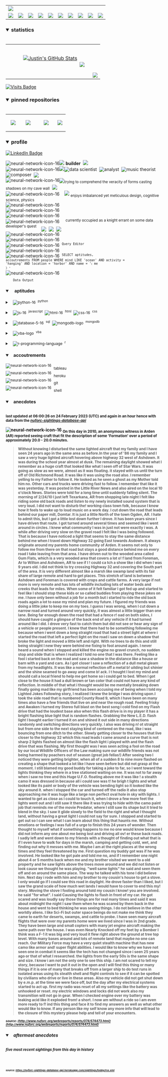 <!-- ### banner -->

<table align="center" border="0" cellspacing="0" cellpadding="0">
  <tr>
    <td colspan="10">
      <a href="https://wallpaperaccess.com/black-digital"> 
        <img src="./images/quantized_relief_adjusted_with_sfmono.png" href="https://wallpaperaccess.com/black-digital"/>
      <a>
    </td>
  </tr>
  <tr>
    <td align="center">
      <a href="https://www.python.org/">
        <img src="./images/languages_icons/python-16.png"/>
        </a>
    </td>
    <td align="center">
      <a href="https://developer.mozilla.org/en-US/docs/Web/JavaScript">
        <img src="./images/languages_icons/js-16.png"/>
      </a>
    </td>
    <td align="center">
      <a href="https://developer.mozilla.org/en-US/docs/Web/CSS">
        <img src="./images/languages_icons/css-16.png"/>
      </a>
    </td>
    <td align="center">
      <a href="https://developer.mozilla.org/en-US/docs/Web/HTML">
        <img src="./images/languages_icons/html-16.png"/>
      </a>
    </td>
    <td align="center">
      <a href="https://www.tableau.com/">
        <img src="./images/languages_icons/tableau-logo.png"/>
      </a>
    </td>
    <td align="center">
      <a href="https://www.zsh.org/">
        <img src="./images/languages_icons/terminal-icon-16.png"/>
      </a>
    </td>
    <td align="center">
      <a href="https://docs.microsoft.com/en-us/office/vba">
        <img src="./images/languages_icons/vba-logo.png"/>
      </a>
    </td>
    <td align="center">
      <a href="https://www.postgresql.org/">
        <img src="./images/languages_icons/database-5-16.png"/>
      </a>
    </td>
    <td align="center">
      <a href="https://www.mongodb.com/">
        <img src="./images/languages_icons/mongodb-logo.png"/>
      </a>
    </td>
    <td align="center">
      <a href="https://www.r-project.org/">
        <img src="./images/languages_icons/r-programming-language.png"/>
      </a>
    </td>
  </tr>
</table>
  
<!-- ### statistics -->

<h3><details open>
  <summary>statistics</summary><br>

<table border="0" cellspacing="0" cellpadding="0">
  <tr>
    <td>
      <a href="https://github.com/justineichelberger" style="padding-left: 20%;">
        <img align="center" style="margin:0.5rem;" src="https://github-readme-stats.vercel.app/api?username=justineichelberger&show_icons=true&line_height=20&count_private=true&title_color=C0C0C0&text_color=C0C0C0&icon_color=C0C0C0&bg_color=0D1117" alt="Justin's GitHub Stats" />
      </a>&nbsp;
    </td>
    <td align="center">&nbsp;
      <a href="https://github.com/justineichelberger" style="padding-left: 10%;">
        <img align="center" style="margin:0.5rem" src="https://github-readme-stats.vercel.app/api/top-langs/?username=justineichelberger&hide=css, Jupyter Notebook, procfile&title_color=C0C0C0&text_color=C0C0C0&icon_color=C0C0C0&bg_color=0D1117" />
      </a>
    </td>
    <td  align="right" style="color: lightgray; display: inline-block; justify-content: right; padding-top: 90px;"> 
      <img src="https://metrics.lecoq.io/justineichelberger?template=classic&base.header=0&base.activity=0&base.community=0&base.repositories=0&base.metadata=0&isocalendar=1&isocalendar.duration=full-year&config.timezone=America%2FDenver" />
    </td>
  </tr>
</table>

</details>
</h3>
  
[![Visits Badge](https://badges.pufler.dev/visits/justineichelberger/justineichelberger)](https://badges.pufler.dev)   
  
<!-- ### pinned repositories -->
  
<h3><details open>
<summary>pinned repositories</summary>
<br>

<table border="0" cellspacing="0" cellpadding="0">
  <tr>
    <td>
      <a href="https://github.com/justineichelberger/justineichelberger">
        <img align="center" style="margin:1.0rem 0.5rem;" src="https://github-readme-stats.vercel.app/api/pin/?username=justineichelberger&repo=justineichelberger&title_color=C0C0C0&text_color=C0C0C0&icon_color=C0C0C0&bg_color=0D1117" />
      </a>
    </td>
    <td>
      <a href="https://github.com/justineichelberger/nuforc-sightings-database-api">
        <img align="center" style="margin:1.0rem 0.5rem;" src="https://github-readme-stats.vercel.app/api/pin/?username=justineichelberger&repo=nuforc-sightings-database-api&title_color=C0C0C0&text_color=C0C0C0&icon_color=C0C0C0&bg_color=0D1117" />
      </a>
    </td>
    <td>
      <a href="https://github.com/justineichelberger/BureauOfLaborStatistics-InteractiveChoroplethMap">
        <img align="center" style="margin:1rem 0.5rem; padding-left:32%;" src="https://github-readme-stats.vercel.app/api/pin/?username=justineichelberger&repo=bureau-of-labor-statistics--interactive-choropleth-map&title_color=C0C0C0&text_color=C0C0C0&icon_color=C0C0C0&bg_color=0D1117" />
      </a>
    </td>
    <td>
      <a href="https://github.com/justineichelberger/USGSEarthquakesThisWeek">
        <img align="center" style="margin:1rem 0.5rem; padding-left:18%;" src="https://github-readme-stats.vercel.app/api/pin/?username=justineichelberger&repo=usgs-earthquakes-this-week&title_color=C0C0C0&text_color=C0C0C0&icon_color=C0C0C0&bg_color=0D1117" />
      </a>
    </td>
  </tr>
</table>
</details></h3>

<!-- ### profile -->

<h3><details open>
<summary>profile</summary> 
</details></h3>
  
[![LinkedIn Badge](https://img.shields.io/badge/LinkedIn-Profile-informational?style=flat&logo=linkedin&logoColor=white&color=0D76A8)](https://www.linkedin.com/in/justineichelberger/)   

![neural-network-icon-16](./images/neural_network_original_greyscale_02.png "primary identifier")<img src="./images/neural_network_original_greyscale_26.png"/>&nbsp;<b><strong>builder</strong></b>&nbsp;&nbsp;<img src="./images/neural_network_original_greyscale_26.png"/>   
![neural-network-icon-16](./images/neural_network_original_greyscale_10.png "secondary identifiers")<img src="./images/neural_network_original_greyscale_26.png"/><sub><img src="./images/neural_network_original_greyscale_26.png"/></sub>data scientist&nbsp;&nbsp;<sub><img src="./images/neural_network_original_greyscale_26.png"/></sub>analyst&nbsp;&nbsp;<sub><img src="./images/neural_network_original_greyscale_26.png"/></sub>music theorist&nbsp;&nbsp;<sub><img src="./images/neural_network_original_greyscale_26.png"/></sub>composer&nbsp;&nbsp;<sub><img src="./images/neural_network_original_greyscale_26.png"/></sub>   
![neural-network-icon-16](./images/neural_network_original_greyscale_04.png "plato's 'allegory of the cave'")<sub><img src="./images/neural_network_original_greyscale_26.png"/></sub><sub>trying to comprehend the veracity of forms casting shadows on my cave wall</sub>&nbsp;&nbsp;<sub><img src="./images/neural_network_original_greyscale_26.png"/></sub>   
![neural-network-icon-16](./images/neural_network_original_greyscale_11.png "pleasures")&nbsp;&nbsp;&nbsp;&nbsp;<img src="./images/neural_network_original_greyscale_26.png"/>&nbsp;<sub>enjoys imbalanced yet meticulous design, cognitive science, physics</sub>   
![neural-network-icon-16](./images/neural_network_original_greyscale_06.png "space") &nbsp;   
![neural-network-icon-16](./images/neural_network_original_greyscale_07.png "space") &nbsp;   
![neural-network-icon-16](./images/neural_network_original_greyscale_09.png "space") &nbsp;   
![neural-network-icon-16](./images/neural_network_original_greyscale_17.png "pursuit") &nbsp;&nbsp;&nbsp;&nbsp;<sup>currently occupied as a knight errant on some data developer's quest</sup>&nbsp;&nbsp;&nbsp;&nbsp;<sub><sub><img src="./images/neural_network_original_greyscale_26.png"/></sub></sub>&nbsp;&nbsp;<sub><sub><img src="./images/neural_network_original_greyscale_26.png"/></sub></sub>&nbsp;&nbsp;<sub><sub><img src="./images/neural_network_original_greyscale_26.png"/></sub></sub>   
![neural-network-icon-16](./images/neural_network_original_greyscale_15.png "space") &nbsp;   
![neural-network-icon-16](./images/neural_network_original_greyscale_12.png "space") &nbsp;   
![neural-network-icon-16](./images/neural_network_original_greyscale_22.png "pgAdmin[tools[query tool]]") &nbsp;<sup><code>Query Editor</code></sup>   
![neural-network-icon-16](./images/neural_network_original_greyscale_13.png) &nbsp;   
![neural-network-icon-16](./images/neural_network_original_greyscale_25.png "SQL query to find one of Frank Black's 'Ten [Percenters]' from his eponymous album 'Frank Black' released some time in between unixtimestamp(731574000) and unixtimestamp(731660399)") &nbsp;<sup><code>SELECT aptitudes, accoutrements FROM people WHERE mind LIKE 'ocean' AND activity = 'hanging' AND location = 'harbor' AND name = '&#9001; me &#x3009;'</code></sup>   
![neural-network-icon-16](./images/neural_network_original_greyscale_24.png)   
&nbsp;&nbsp;&nbsp;&nbsp;&nbsp;&nbsp;<sub><code>Data Output</code></sub>   

<!-- ### skills -->

<h4><details open>
<summary>&nbsp;&nbsp;&nbsp;&nbsp;aptitudes</summary>
</details></h4>

<!-- python -->

<sup><details><summary style="font-size: 12px;">&nbsp;&nbsp;
![python-16](./images/languages_icons/python-16.png "language[libraries]")&nbsp;&nbsp;<sup>python</sup></summary>

<a><sup>[</sup>&nbsp;&nbsp;&nbsp;&nbsp;
<sub><img src="./images/neural_network_original_greyscale_26.png"/></sub>&nbsp;&nbsp;<sup>beautifulsoup</sup>&nbsp;&nbsp;&nbsp;&nbsp;<sub><img src="./images/neural_network_original_greyscale_26.png"/></sub>&nbsp;&nbsp;<sup>flask</sup>&nbsp;&nbsp;&nbsp;&nbsp;<sub><img src="./images/neural_network_original_greyscale_26.png"/></sub>&nbsp;&nbsp;<sup>jinja</sup>&nbsp;&nbsp;&nbsp;&nbsp;
<sub><img src="./images/neural_network_original_greyscale_26.png"/></sub>&nbsp;&nbsp;<sup>keras</sup>&nbsp;&nbsp;&nbsp;&nbsp;<sub><img src="./images/neural_network_original_greyscale_26.png"/></sub>&nbsp;&nbsp;<sup>matplotlib</sup>&nbsp;&nbsp;&nbsp;&nbsp;<sub><img src="./images/neural_network_original_greyscale_26.png"/></sub>&nbsp;&nbsp;<sup>numpy</sup>&nbsp;&nbsp;&nbsp;&nbsp;<sub><img src="./images/neural_network_original_greyscale_26.png"/></sub>&nbsp;&nbsp;<sup>pandas</sup>&nbsp;&nbsp;&nbsp;&nbsp;<sub><img src="./images/neural_network_original_greyscale_26.png"/></sub>&nbsp;&nbsp;<sup>requests</sup>&nbsp;&nbsp;&nbsp;&nbsp;<sub><img src="./images/neural_network_original_greyscale_26.png"/></sub>&nbsp;&nbsp;<sup>tensorflow</sup>&nbsp;&nbsp;&nbsp;&nbsp;<sub><img src="./images/neural_network_original_greyscale_26.png"/></sub>&nbsp;&nbsp;<sup>]</sup></a></details></sup>

<!-- js, html(xml), css -->

<sup><details><summary style="font-size: 12px;">&nbsp;&nbsp;
![js-16](./images/languages_icons/js-16.png "language[libraries]")&nbsp;&nbsp;<sup>javascript</sup>&nbsp;&nbsp;![html-16](./images/languages_icons/html-16.png "language[language/[other markup languages]]")&nbsp;&nbsp;<sup>html</sup>&nbsp;&nbsp;![css-16](./images/languages_icons/css-16.png "language[libraries]")&nbsp;&nbsp;<sup>css</sup></summary>

<a><sup>[</sup>&nbsp;&nbsp;&nbsp;&nbsp;
<sub><img src="./images/neural_network_original_greyscale_26.png"/></sub>&nbsp;&nbsp;<sup>d3</sup>&nbsp;&nbsp;&nbsp;&nbsp;<sub><img src="./images/neural_network_original_greyscale_26.png"/></sub>&nbsp;&nbsp;<sup>leaflet</sup>&nbsp;&nbsp;&nbsp;&nbsp;&nbsp;<sub><img src="./images/neural_network_original_greyscale_26.png"/></sub>&nbsp;&nbsp;<sup>plotly</sup>&nbsp;&nbsp;&nbsp;&nbsp;<sub><img src="./images/neural_network_original_greyscale_26.png"/></sub>&nbsp;&nbsp;<sup>]</sup><sup>[</sup>&nbsp;&nbsp;
<sub><img src="./images/neural_network_original_greyscale_26.png"/></sub>&nbsp;&nbsp;<sup>html</sup>&nbsp;&nbsp;&nbsp;&nbsp;
<sub><img src="./images/neural_network_original_greyscale_26.png"/></sub>&nbsp;&nbsp;<sup>[</sup>&nbsp;&nbsp;&nbsp;&nbsp;
<sub><img src="./images/neural_network_original_greyscale_26.png"/></sub>&nbsp;&nbsp;<sup>xml</sup>&nbsp;&nbsp;&nbsp;&nbsp;
<sub><img src="./images/neural_network_original_greyscale_26.png"/></sub>&nbsp;&nbsp;<sup>]</sup>&nbsp;&nbsp;&nbsp;&nbsp;<sub><img src="./images/neural_network_original_greyscale_26.png"/></sub>&nbsp;&nbsp;<sup>]</sup><sup>[</sup>&nbsp;&nbsp;&nbsp;&nbsp;
<sub><img src="./images/neural_network_original_greyscale_26.png"/></sub>&nbsp;&nbsp;<sup>bootstrap</sup>&nbsp;&nbsp;&nbsp;&nbsp;<sub><img src="./images/neural_network_original_greyscale_26.png"/></sub>&nbsp;&nbsp;<sup>]</sup></a></details></sup>

<!-- databases -->

<sup><details><summary style="font-size: 12px;">&nbsp;&nbsp;
![database-5-16](./images/languages_icons/database-5-16.png "language[dialects/apis]")&nbsp;&nbsp;<sup>sql</sup>&nbsp;&nbsp;![mongodb-logo](./images/languages_icons/mongodb-logo.png "language[apis]")&nbsp;&nbsp;<sup>mongodb</sup></summary>

<a><sup>[</sup>&nbsp;&nbsp;&nbsp;&nbsp;
<sub><img src="./images/neural_network_original_greyscale_26.png"/></sub>&nbsp;&nbsp;<sup>postgres</sup>&nbsp;&nbsp;&nbsp;&nbsp;<sub><img src="./images/neural_network_original_greyscale_26.png"/></sub>&nbsp;&nbsp;<sup>psycopg</sup>&nbsp;&nbsp;&nbsp;&nbsp;<sub><img src="./images/neural_network_original_greyscale_26.png"/></sub>&nbsp;&nbsp;<sup>sqlalchemy</sup>&nbsp;&nbsp;&nbsp;&nbsp;<sub><img src="./images/neural_network_original_greyscale_26.png"/></sub>&nbsp;&nbsp;<sup>sqlite</sup>&nbsp;&nbsp;&nbsp;&nbsp;<sub><img src="./images/neural_network_original_greyscale_26.png"/></sub>&nbsp;&nbsp;<sup>]</sup><sup>[</sup>&nbsp;&nbsp;&nbsp;&nbsp;
<sub><img src="./images/neural_network_original_greyscale_26.png"/></sub>&nbsp;&nbsp;<sup>pymongo</sup>&nbsp;&nbsp;&nbsp;&nbsp;<sub><img src="./images/neural_network_original_greyscale_26.png"/></sub>&nbsp;&nbsp;<sup>]</sup></a></details></sup>

<!-- visual basic for applications -->

<sup><details><summary style="font-size: 12px;">&nbsp;&nbsp;
  ![vba-logo](./images/languages_icons/vba-logo.png "language[application]")&nbsp;&nbsp;<sup>vba</sup></summary>

<a><sup>[</sup>&nbsp;&nbsp;&nbsp;&nbsp;
<sub><img src="./images/neural_network_original_greyscale_26.png"/></sub>&nbsp;&nbsp;<sup>excel</sup>&nbsp;&nbsp;&nbsp;&nbsp;<sub><img src="./images/neural_network_original_greyscale_26.png"/></sub>&nbsp;&nbsp;<sup>]</sup></a></details></sup>

<!-- r -->

<sup><details><summary style="font-size: 12px;">&nbsp;&nbsp;
![r-programming-language](./images/languages_icons/r-programming-language.png "language[language]")&nbsp;&nbsp;<sup>r</sup></summary></details></sup>

<!-- ### tools -->

<h4><details open>
<summary>&nbsp;&nbsp;&nbsp;accoutrements</summary>
</details></h4>

<sup>![neural-network-icon-16](./images/neural_network_original_greyscale_26.png "application")</sup>&nbsp;&nbsp;<sub>tableau</sub><br>
<sup>![neural-network-icon-16](./images/neural_network_original_greyscale_26.png "cloud platform")</sup>&nbsp;&nbsp;<sub>heroku</sub><br>
<sup>![neural-network-icon-16](./images/neural_network_original_greyscale_26.png "version control")</sup>&nbsp;&nbsp;<sub>git</sub><br>
<sup>![neural-network-icon-16](./images/neural_network_original_greyscale_26.png "interface")</sup>&nbsp;&nbsp;<sub>shell</sub>

<!-- ### auto-refreshed anecdotes -->

<h4><details open>
<summary>&nbsp;&nbsp;&nbsp;anecdotes</summary><br>

<sub>last updated at 06:00:26 on 24 February 2023 (UTC) and again in an hour hence with data from the <i><a href="https://nuforc-sightings-database-api.herokuapp.com/">nuforc-sightings-database-api</a></i></sub><br>

![neural-network-icon-16](./images/hud_cursor_01.gif "feature") <sub>On this day in 2010, an anonymous witness in Arden (AR) reported seeing craft that fit the description of some 'Formation' over a period of approximately 20.0 - 20.0 minutes.</sub><blockquote><sub>Without knowing I disturbed the same lighted aircraft that my family and I have seen 24 years ago in the same area as before.In the year of '86 my family and I saw a very huge lighted aircraft hovering above highway 32 west of Ashdown. It was during the school year almost at dusk. The remaining daylight showed what I remember as a huge craft that looked like what I seen off of Star Wars. It was going as slow as we were, almost as it was floating. it stayed with us until the turn off of Old Richmond Road. It was like it was using the road also. I remember yelling to my Father to follow it. He looked as he seen a ghost as my Mother told him no. Other cars and trucks were driving fast to follow. I remember that like it was yesterday. It was posted in the Little River News and also aired on the local 10 o'clock News. Stories were told for a long time until suddenly falling silent. The morning of 2/24/10 I just left Texarkana, AR from shopping late night I felt like riding some old back roads and listen to my newly installed sound system that is very loud. I did not want to disturb the! working class town folk, because I know how it feels to wake up to loud music on a work day. I cut down the road that leads behind our paper mill, Domtar. It is just a little North of the town Ogden, AR. I hate to admit this, but I got a little lost down further I drove. It has been years since I have driven that route. I got turned around several times and seemed like i went around in circles. I knew what community I was in just not were exactly i was. A while after driving very slow on the gravel road I felt like I was being followed. That is because I have noticed a light that seems to stay the same distance behind me when I travel down Highway 32 going East towards Asdown. It always originate around my parents home community of Arden. It seems not only to follow me from there on that road but stays a good distance behind me on every road I take leaving from that area. I have driven out to the wooded area called Gum Flats, which is a very wooded area that covers a lot o! f land from Foreman, Ar to Wilton and Ashdown, AR to see if I ! could ca tch a show like i did when I was 9 years old. I did not think to try crossing Highway 32 and covering the South part of the area. It is very different almost like a marsh like swamp land with its fair share of large remote and hard to get places. This stretch of land is between Ashdown and Foreman is covered with crops and cattle farms. A very large if not more is very remote and has lots of wildlife including lots of water beds and creeks that leads for miles. When some of it felt familiar I got fed up and started to feel like I should stop these kids or so called buddies from playing these jokes on me. I have only been without a job for a month but i started to ride the old back roads again a lot to ease my mind and plan my future. I figured my friends was doing a little joke to keep me on my toes. I guess I was wrong, when I cut down a narrow road and turned around very quickly, it was almost a little bigger than one lane. Being far enough down the road that had a fence r! oad on both sides, I should have caught a glimpse of the back end of any vehicle if it had turned around like I did. I drove very fast to catch them but did not see or hear any sign of a vehicle or people present. I knew that there had to be something following me because when i went down a long straight road that had a street light at where i started the road that left a perfect light on the road i saw on down a shadow that broke the light and moved a little left and right. With no trees to do this and still being straight I new they were behind me fixing to fool around again. I never heard a sound when I stopped and killed the engine no gravel crunch, no sudden stop and slide that is when I realized I told no one that I was there. Feeling like a fool i started back on the road and saw a shadow in the distance like a house or barn with a yard and cars. As I got closer I saw a reflection of a dull metal gleam from my headlights. It was like a normal reflection off a metal b! uilding but shinier and the shine seamed to go away and come b! ack. I t hought I lost my mind and should call a local friend to help me get home so i could get to bed. When I got close to the house it had a dull brown or tan color that could not have any kind of reflection. In middle of that what i thought would be me mentally breaking down finally going mad like my girlfriend has been accusing me of being when I told my Lighted Jokes Following story, I realized I knew the bridge I was driving upon.I took the side road that is numbered County Road 9, which I have been on many times also have a few friends that live on and near the rough road. Feeling frisky and Awaken I turned my Stereo full blast on the best song I cold find on my Flash drive that had the loudest base also when this flash drive is in my player it has a bright flashing blue light that is random flashes. Grabbing the New L.E.D. flash light I bought earlier I turned it on and shined it out side in many directions randomly and switching directions very quickly. I also was driving n! ot straight but from one side to the next staying kind of centered on the road, like i was bouncing from one ditch to the other. Slowly getting closer to the houses that live closer to the highway 32 which this road leads I came around a curve that is not sharp 2 lights flashed on almost like the flash light i played with and the flash drive that was flashing. My first thought was I was seen acting a fool on the road by our local Wildlife Officers of the Law making sure our wildlife friends was not being harmed by poachers out of season (great job fellas!) After seeing two I noticed they were getting brighter, when all of a sudden 8 to nine more flashed on creating a shape that looked a lot like I have seen before but did not grasp at the moment. I still blamed my good buddy for taking a joke to far, so I went toward the lights thinking they where in a tree stationed waiting on me. It was not to far away when i saw no tree and this Huge U.F.O. floating above me it was like ! a stealth camo it was dressed in because all i could see was t! he brigh t lights and what looked like its paint or body of the vehicle was bending light so it looked like the sky around it. when I stopped the car and turned off the radio it also stop approaching me it was huge like a large non perfect oval hole in sky with lights. I wanted to get as close as I could to touch it, when I drove a few more feet the lights went out and I still saw it there like it was trying to hide with the camo paint job that reminds me of the movie Predator, where I still saw its shape but it tried to blend in the sky. I saw it glide slowly to the field to the right and what I thought land, without having a great light I could not say for sure. I stopped and started to get out so I can see what I can learn about this thing that haunts me. Without emotions or feelings I was full of a urge to finish this 24 years of wonder. Then thought to myself what if something happens to me no one would know because I did not inform any one about me being lost and driving all ov! er these back roads. I sadly left and went down to my friends with a thought of finding out what that is if I even have to walk for days in the marsh, camping and getting cold, wet, and finding out why it messes with me. Maybe I am at the right places at the wrong times and they feel threatened by me. First question my buddy got was if he was involved. He looked like he got pale and told me no, and if I remember one night about 4 or 5 months back when me and my brother visited we went to a old property and he saw lights above the trees move around and we did not listen or look cause we thought he was playing. "well same lights" he said and seen them off and on around the same place. The way he talked with his tone I did believe him. Next day i rode with him and my brother to my cousin's house to get a stove. I only would go if I could see this road in daylight. He drove faster than I liked, but I saw the grand scale of how much wet lands I would have to cover to end this my! stery. Moving the stove I fooling around told my cousin I know! you are involved. he said "for what". I said Causing the lights to flash in front of my car. He got scared and was loudly say those things are for real many times and said it was about midnight the night I saw them when he was scared by them back in the house and went to bed thinking he was seeing things.      I do not believe in the other worldly aliens. I like Sci-Fi but outer space beings do not make me think they came to earth for deserts, swamps, and cattle to probe. I have seen many aircraft flights that were over my parents home were we lived since I was in 2nd grade. They have been large and small copters with many jet engine aircraft making the same path over the house. I was even Nearly Knocked off my feet by a Bomber I think was a F-1 it was big and very loud it flew right above the ground at tree top level. With many bases around and lots of remote land that maybe no one can reach. Our Military Force may have a very quiet stealth machine that has new camo like armor and! super flight abilities. I would like to know why we have not seen one in combat it seems like the tech has not changed since i seen 25 years ago or that of what I researched. the lights from the early 50s is the same shape and size. I know i am not the only one to see this ship. I am not scared to tell my story, because I want to put it out in the open and I will find this thing or many things if it is one of many that breaks off from a larger ship to do test runs in isolated areas using its stealth shell and flight controls to see if it can be spotted by civilians who drive or live in these areas. Also my vehicle did not get shut down by e.m.p. at the time we were face off, but the day after my electrical systems started to act up. first my radio was reset of all my settings like the battery was unhooked or reset. my electric windows and locks did not work also my transmition will not go in gear. When I checked engine over my battery was leaking acid like it exploded from! a short. I now am without a ride so I am even more ready to f! ind this thing and face it to find my answers as well as what other would like to know.  If any person like my self know any more info that will lead to the closure of this mystery please help and tell of your encounters.</sub></blockquote><sub><sub><i>source: [http://www.nuforc.org/webreports/reports/074/S74473.html](http://www.nuforc.org/webreports/reports/074/S74473.html)</i></sub></sub></sub><br>
<h5><details open>
<summary>&nbsp;&nbsp;&nbsp;aftermost anecdotes</summary><br>

<sub>five most recent sightings from this day in history</sub><br>
  
<sub>
<!-- BLOG-POST-LIST:START -->

<!-- BLOG-POST-LIST:END -->
</sub><br><br>

<sub><sub><i>source: <a href=https://nuforc-sightings-database-api.herokuapp.com/sightings/today/rss.xml>https://nuforc-sightings-database-api.herokuapp.com/sightings/today/rss.xml</a></i></sub></sub>
</details><h5></details>

